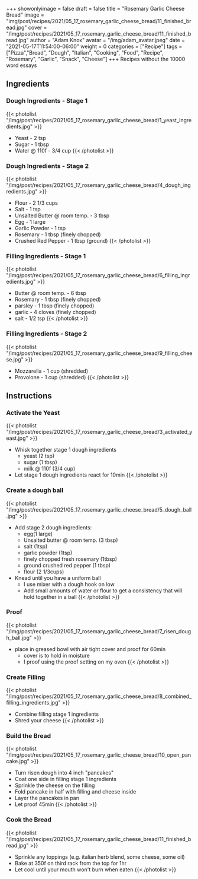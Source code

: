 +++
showonlyimage = false
draft = false
title = "Rosemary Garlic Cheese Bread"
image = "img/post/recipes/2021/05_17_rosemary_garlic_cheese_bread/11_finished_bread.jpg"
cover = "/img/post/recipes/2021/05_17_rosemary_garlic_cheese_bread/11_finished_bread.jpg"
author = "Adam Knox"
avatar = "/img/adam_avatar.jpeg"
date = "2021-05-17T11:54:00-06:00"
weight = 0
categories = ["Recipe"]
tags = ["Pizza","Bread", "Dough", "Italian", "Cooking", "Food", "Recipe", "Rosemary", "Garlic", "Snack", "Cheese"]
+++
Recipes without the 10000 word essays
<!--more-->
## Ingredients

### Dough Ingredients - Stage 1
{{< photolist "/img/post/recipes/2021/05_17_rosemary_garlic_cheese_bread/1_yeast_ingredients.jpg" >}}
* Yeast - 2 tsp
* Sugar - 1 tbsp
* Water @ 110f - 3/4 cup
{{< /photolist >}}

### Dough Ingredients - Stage 2
{{< photolist "/img/post/recipes/2021/05_17_rosemary_garlic_cheese_bread/4_dough_ingredients.jpg" >}}
* Flour - 2 1/3 cups
* Salt - 1 tsp
* Unsalted Butter @ room temp. - 3 tbsp
* Egg - 1 large
* Garlic Powder - 1 tsp
* Rosemary - 1 tbsp (finely chopped)
* Crushed Red Pepper - 1 tbsp (ground)
{{< /photolist >}}

### Filling Ingredients - Stage 1
{{< photolist "/img/post/recipes/2021/05_17_rosemary_garlic_cheese_bread/6_filling_ingredients.jpg" >}}
* Butter @ room temp. - 6 tbsp
* Rosemary - 1 tbsp (finely chopped)
* parsley - 1 tbsp (finely chopped)
* garlic - 4 cloves (finely chopped)
* salt - 1/2 tsp
{{< /photolist >}}

### Filling Ingredients - Stage 2
{{< photolist "/img/post/recipes/2021/05_17_rosemary_garlic_cheese_bread/9_filling_cheese.jpg" >}}
* Mozzarella - 1 cup (shredded)
* Provolone - 1 cup (shredded)
{{< /photolist >}}

## Instructions

### Activate the Yeast
{{< photolist "/img/post/recipes/2021/05_17_rosemary_garlic_cheese_bread/3_activated_yeast.jpg" >}}
* Whisk together stage 1 dough ingredients
  * yeast (2 tsp)
  * sugar (1 tbsp)
  * milk @ 110f (3/4 cup)
* Let stage 1 dough ingredients react for 10min
{{< /photolist >}}

### Create a dough ball
{{< photolist "/img/post/recipes/2021/05_17_rosemary_garlic_cheese_bread/5_dough_ball.jpg" >}}
* Add stage 2 dough ingredients: 
  * egg(1 large)
  * Unsalted butter @ room temp. (3 tbsp)
  * salt (1tsp)
  * garlic powder (1tsp)
  * finely chopped fresh rosemary (1tbsp)
  * ground crushed red pepper (1 tbsp)
  * flour (2 1/3cups)
* Knead until you have a uniform ball
  * I use mixer with a dough hook on low
  * Add small amounts of water or flour to get a consistency that will hold together in a ball
{{< /photolist >}}

### Proof
{{< photolist "/img/post/recipes/2021/05_17_rosemary_garlic_cheese_bread/7_risen_dough_ball.jpg" >}}
* place in greased bowl with air tight cover and proof for 60min
  * cover is to hold in moisture
  * I proof using the proof setting on my oven
{{< /photolist >}}

### Create Filling
{{< photolist "/img/post/recipes/2021/05_17_rosemary_garlic_cheese_bread/8_combined_filling_ingredients.jpg" >}}
* Combine filling stage 1 ingredients
* Shred your cheese
{{< /photolist >}}

### Build the Bread
{{< photolist "/img/post/recipes/2021/05_17_rosemary_garlic_cheese_bread/10_open_pancake.jpg" >}}

* Turn risen dough into 4 inch "pancakes"
* Coat one side in filling stage 1 ingredients
* Sprinkle the cheese on the filling
* Fold pancake in half with filling and cheese inside
* Layer the pancakes in pan
* Let proof 45min
{{< /photolist >}}

### Cook the Bread
{{< photolist "/img/post/recipes/2021/05_17_rosemary_garlic_cheese_bread/11_finished_bread.jpg" >}}
* Sprinkle any toppings (e.g. italian herb blend, some cheese, some oil)
* Bake at 350f on third rack from the top for 1hr
* Let cool until your mouth won't burn when eaten
{{< /photolist >}}
